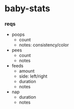 # baby-stats

### reqs

- poops
  - count
  - notes: consistency/color
- pees
  - count
  - notes
- feeds
  - amount
  - side: left/right
  - duration
  - notes
- nap
  - duration
  - notes